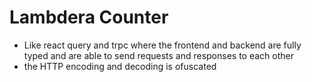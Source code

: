 # Lambdera Counter 
- Like react query and trpc where the frontend and backend are fully typed and are able to send requests and responses to each other
- the HTTP encoding and decoding is ofuscated 